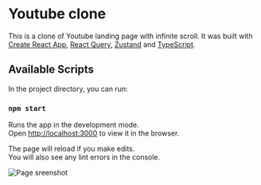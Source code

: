 # Youtube clone

This is a clone of Youtube landing page with infinite scroll. It was built with [Create React App](https://github.com/facebook/create-react-app), [React Query](https://react-query.tanstack.com/), [Zustand](https://github.com/pmndrs/zustand) and [TypeScript](https://www.typescriptlang.org/).

## Available Scripts

In the project directory, you can run:

### `npm start`

Runs the app in the development mode.\
Open [http://localhost:3000](http://localhost:3000) to view it in the browser.

The page will reload if you make edits.\
You will also see any lint errors in the console.

![Page sreenshot](/yScreenshot.png)
